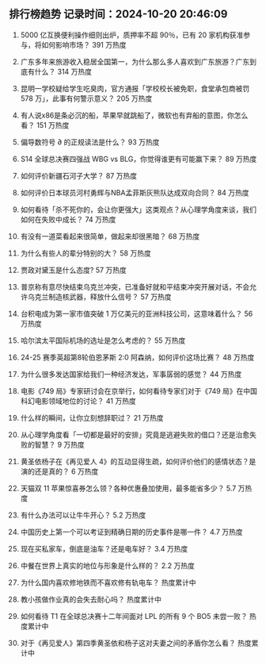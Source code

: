 
## 排行榜趋势 记录时间：2024-10-20 20:46:09
  
  1. 5000 亿互换便利操作细则出炉，质押率不超 90％，已有 20 家机构获准参与，将如何影响市场？ 391 万热度
    
  2. 广东多年来旅游收入稳居全国第一，为什么那么多人喜欢到广东旅游？广东到底有什么？ 314 万热度
    
  3. 昆明一学校疑给学生吃臭肉，官方通报「学校校长被免职，食堂承包商被罚 578 万」，此事有何警示意义？ 205 万热度
    
  4. 有人说x86是条必沉的船，苹果早就跳船了，微软也有弃船的意图，你怎么看？ 151 万热度
    
  5. 偏导数符号 ∂ 的正规读法是什么？ 93 万热度
    
  6. S14 全球总决赛四强战 WBG vs BLG，你觉得谁更有可能赢下来？ 89 万热度
    
  7. 如何评价新疆石河子大学？ 87 万热度
    
  8. 如何评价日本球员河村勇辉与NBA孟菲斯灰熊队达成双向合同？ 84 万热度
    
  9. 如何看待「杀不死你的，会让你更强大」这类观点？从心理学角度来谈，我们如何在失败中成长？ 74 万热度
    
  10. 有没有一道菜看起来很简单，做起来却很黑暗？ 68 万热度
    
  11. 为什么有些人的辈分特别的大？ 58 万热度
    
  12. 贾政对黛玉是什么态度? 57 万热度
    
  13. 普京称有意尽快结束乌克兰冲突，已准备好就和平结束冲突开展对话，不会允许乌克兰制造核武器，释放什么信号？ 57 万热度
    
  14. 台积电成为第一家市值突破 1 万亿美元的亚洲科技公司，这意味着什么？ 56 万热度
    
  15. 哈尔滨太平国际机场的选址是怎么考虑的？ 55 万热度
    
  16. 24-25 赛季英超第8轮伯恩茅斯 2:0 阿森纳，如何评价这场比赛？ 48 万热度
    
  17. 为什么很多发达国家给我们一种经济发达，军事孱弱的感觉？ 44 万热度
    
  18. 电影《749 局》专家研讨会在京举行，如何看待专家们对于《749 局》在中国科幻电影领域地位的讨论？ 41 万热度
    
  19. 什么样的瞬间，让你立刻想辞职过？ 21 万热度
    
  20. 从心理学角度看「一切都是最好的安排」究竟是逃避失败的借口？还是治愈失败的智慧？ 9 万热度
    
  21. 黄圣依杨子在《再见爱人 4》的互动显得生疏，如何评价他们的感情状态？是演的还是真的？ 6 万热度
    
  22. 天猫双 11 苹果惊喜券怎么领？各种优惠叠加使用，最多能省多少？ 5.7 万热度
    
  23. 有什么办法可以让牛牛开心？ 5.2 万热度
    
  24. 中国历史上第一个可以考证到精确日期的历史事件是哪一件？ 4.7 万热度
    
  25. 现在买私家车，倒底是油车？还是电车好？ 3.4 万热度
    
  26. 中餐在世界上真实的地位与形象是什么样的？ 2.2 万热度
    
  27. 为什么国内喜欢修地铁而不喜欢修有轨电车？ 热度累计中
    
  28. 教小孩做作业真的会失去耐心吗？ 热度累计中
    
  29. 如何看待 T1 在全球总决赛十二年间面对 LPL 的所有 9 个 BO5 未尝一败？ 热度累计中
    
  30. 对于《再见爱人》第四季黄圣依和杨子这对夫妻之间的矛盾你怎么看？ 热度累计中
    
